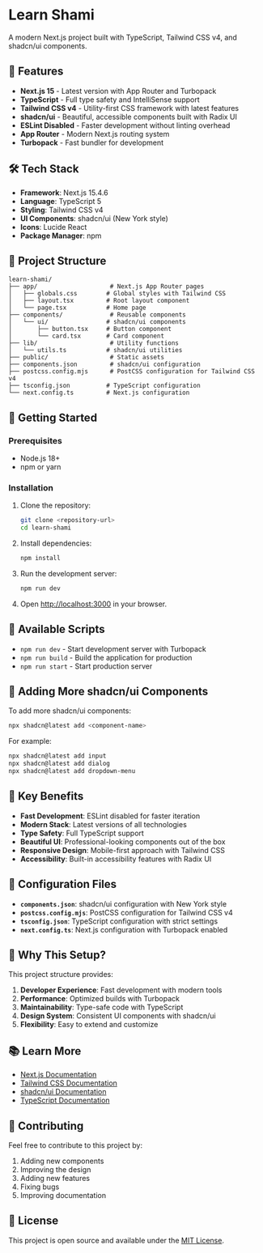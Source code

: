 # Learn Shami

A modern Next.js project built with TypeScript, Tailwind CSS v4, and shadcn/ui components.

## 🚀 Features

- **Next.js 15** - Latest version with App Router and Turbopack
- **TypeScript** - Full type safety and IntelliSense support
- **Tailwind CSS v4** - Utility-first CSS framework with latest features
- **shadcn/ui** - Beautiful, accessible components built with Radix UI
- **ESLint Disabled** - Faster development without linting overhead
- **App Router** - Modern Next.js routing system
- **Turbopack** - Fast bundler for development

## 🛠️ Tech Stack

- **Framework**: Next.js 15.4.6
- **Language**: TypeScript 5
- **Styling**: Tailwind CSS v4
- **UI Components**: shadcn/ui (New York style)
- **Icons**: Lucide React
- **Package Manager**: npm

## 📁 Project Structure

```
learn-shami/
├── app/                    # Next.js App Router pages
│   ├── globals.css        # Global styles with Tailwind CSS
│   ├── layout.tsx         # Root layout component
│   └── page.tsx           # Home page
├── components/             # Reusable components
│   └── ui/                # shadcn/ui components
│       ├── button.tsx     # Button component
│       └── card.tsx       # Card component
├── lib/                    # Utility functions
│   └── utils.ts           # shadcn/ui utilities
├── public/                 # Static assets
├── components.json         # shadcn/ui configuration
├── postcss.config.mjs      # PostCSS configuration for Tailwind CSS v4
├── tsconfig.json          # TypeScript configuration
└── next.config.ts         # Next.js configuration
```

## 🚀 Getting Started

### Prerequisites

- Node.js 18+ 
- npm or yarn

### Installation

1. Clone the repository:
   ```bash
   git clone <repository-url>
   cd learn-shami
   ```

2. Install dependencies:
   ```bash
   npm install
   ```

3. Run the development server:
   ```bash
   npm run dev
   ```

4. Open [http://localhost:3000](http://localhost:3000) in your browser.

## 📝 Available Scripts

- `npm run dev` - Start development server with Turbopack
- `npm run build` - Build the application for production
- `npm run start` - Start production server

## 🎨 Adding More shadcn/ui Components

To add more shadcn/ui components:

```bash
npx shadcn@latest add <component-name>
```

For example:
```bash
npx shadcn@latest add input
npx shadcn@latest add dialog
npx shadcn@latest add dropdown-menu
```

## 🎯 Key Benefits

- **Fast Development**: ESLint disabled for faster iteration
- **Modern Stack**: Latest versions of all technologies
- **Type Safety**: Full TypeScript support
- **Beautiful UI**: Professional-looking components out of the box
- **Responsive Design**: Mobile-first approach with Tailwind CSS
- **Accessibility**: Built-in accessibility features with Radix UI

## 🔧 Configuration Files

- **`components.json`**: shadcn/ui configuration with New York style
- **`postcss.config.mjs`**: PostCSS configuration for Tailwind CSS v4
- **`tsconfig.json`**: TypeScript configuration with strict settings
- **`next.config.ts`**: Next.js configuration with Turbopack enabled

## 🌟 Why This Setup?

This project structure provides:

1. **Developer Experience**: Fast development with modern tools
2. **Performance**: Optimized builds with Turbopack
3. **Maintainability**: Type-safe code with TypeScript
4. **Design System**: Consistent UI components with shadcn/ui
5. **Flexibility**: Easy to extend and customize

## 📚 Learn More

- [Next.js Documentation](https://nextjs.org/docs)
- [Tailwind CSS Documentation](https://tailwindcss.com/docs)
- [shadcn/ui Documentation](https://ui.shadcn.com/)
- [TypeScript Documentation](https://www.typescriptlang.org/docs/)

## 🤝 Contributing

Feel free to contribute to this project by:

1. Adding new components
2. Improving the design
3. Adding new features
4. Fixing bugs
5. Improving documentation

## 📄 License

This project is open source and available under the [MIT License](LICENSE).
